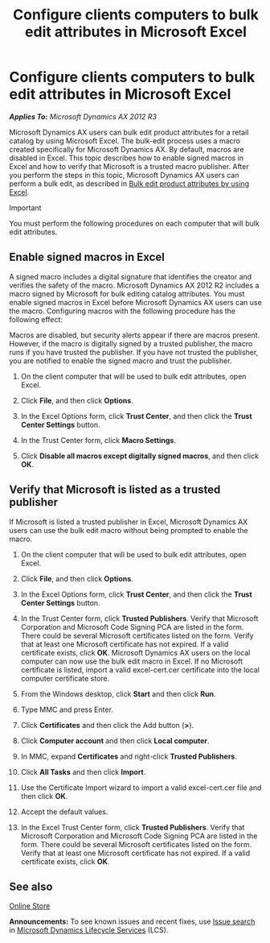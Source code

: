 ﻿---
title: Configure clients computers to bulk edit attributes in Microsoft Excel
TOCTitle: Bulk edit attributes in Microsoft Excel
ms:assetid: ef325d7a-c26e-404f-86b5-616908cc202a
ms:mtpsurl: https://technet.microsoft.com/en-us/library/Dn292561(v=AX.60)
ms:contentKeyID: 55119962
ms.date: 05/18/2015
mtps_version: v=AX.60
---

# Configure clients computers to bulk edit attributes in Microsoft Excel 


_**Applies To:** Microsoft Dynamics AX 2012 R3_

Microsoft Dynamics AX users can bulk edit product attributes for a retail catalog by using Microsoft Excel. The bulk-edit process uses a macro created specifically for Microsoft Dynamics AX. By default, macros are disabled in Excel. This topic describes how to enable signed macros in Excel and how to verify that Microsoft is a trusted macro publisher. After you perform the steps in this topic, Microsoft Dynamics AX users can perform a bulk edit, as described in [Bulk edit product attributes by using Excel](bulk-edit-product-attributes-by-using-excel.md).


> [!IMPORTANT]
> <P>You must perform the following procedures on each computer that will bulk edit attributes.</P>



## Enable signed macros in Excel

A signed macro includes a digital signature that identifies the creator and verifies the safety of the macro. Microsoft Dynamics AX 2012 R2 includes a macro signed by Microsoft for bulk editing catalog attributes. You must enable signed macros in Excel before Microsoft Dynamics AX users can use the macro. Configuring macros with the following procedure has the following effect:

Macros are disabled, but security alerts appear if there are macros present. However, if the macro is digitally signed by a trusted publisher, the macro runs if you have trusted the publisher. If you have not trusted the publisher, you are notified to enable the signed macro and trust the publisher.

1.  On the client computer that will be used to bulk edit attributes, open Excel.

2.  Click **File**, and then click **Options**.

3.  In the Excel Options form, click **Trust Center**, and then click the **Trust Center Settings** button.

4.  In the Trust Center form, click **Macro Settings**.

5.  Click **Disable all macros except digitally signed macros**, and then click **OK**.

## Verify that Microsoft is listed as a trusted publisher

If Microsoft is listed a trusted publisher in Excel, Microsoft Dynamics AX users can use the bulk edit macro without being prompted to enable the macro.

1.  On the client computer that will be used to bulk edit attributes, open Excel.

2.  Click **File**, and then click **Options**.

3.  In the Excel Options form, click **Trust Center**, and then click the **Trust Center Settings** button.

4.  In the Trust Center form, click **Trusted Publishers**. Verify that Microsoft Corporation and Microsoft Code Signing PCA are listed in the form. There could be several Microsoft certificates listed on the form. Verify that at least one Microsoft certificate has not expired. If a valid certificate exists, click **OK**. Microsoft Dynamics AX users on the local computer can now use the bulk edit macro in Excel. If no Microsoft certificate is listed, import a valid excel-cert.cer certificate into the local computer certificate store.

5.  From the Windows desktop, click **Start** and then click **Run**.

6.  Type MMC and press Enter.

7.  Click **Certificates** and then click the Add button (**\>**).

8.  Click **Computer account** and then click **Local computer**.

9.  In MMC, expand **Certificates** and right-click **Trusted Publishers**.

10. Click **All Tasks** and then click **Import**.

11. Use the Certificate Import wizard to import a valid excel-cert.cer file and then click **OK**.

12. Accept the default values.

13. In the Excel Trust Center form, click **Trusted Publishers**. Verify that Microsoft Corporation and Microsoft Code Signing PCA are listed in the form. There could be several Microsoft certificates listed on the form. Verify that at least one Microsoft certificate has not expired. If a valid certificate exists, click **OK**.

## See also

[Online Store](online-store.md)

  
**Announcements:** To see known issues and recent fixes, use [Issue search](http://go.microsoft.com/fwlink/?linkid=389258) in [Microsoft Dynamics Lifecycle Services](http://go.microsoft.com/fwlink/?linkid=306505) (LCS).

